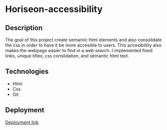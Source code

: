 # Horiseon-accessibility


## Description
The goal of this project create semantic html elements and also consolidate the css in order to have it be more accesible to users. This accesibiility also makes the webpage easier to find in a web search. I implemented fixed links, unique titles, css conslidation, and semantic html text.

## Technologies
* Html
* Css 
* Git

## Deployment
[Deployment link](file:///Users/joshuathomasconnell/Documents/Bootcamp-class/Week1/Module-1-challenge-Horiseon-accessibility/index.html)
